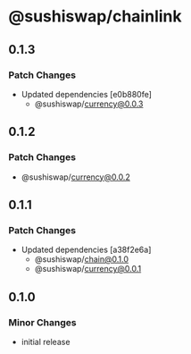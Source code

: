 # @sushiswap/chainlink

## 0.1.3

### Patch Changes

- Updated dependencies [e0b880fe]
  - @sushiswap/currency@0.0.3

## 0.1.2

### Patch Changes

- @sushiswap/currency@0.0.2

## 0.1.1

### Patch Changes

- Updated dependencies [a38f2e6a]
  - @sushiswap/chain@0.1.0
  - @sushiswap/currency@0.0.1

## 0.1.0

### Minor Changes

- initial release
